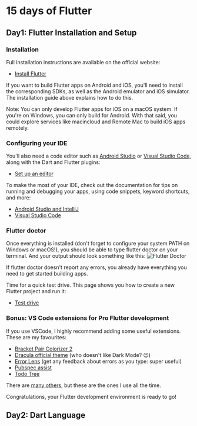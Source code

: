 # 15 days of Flutter
## Day1: Flutter Installation and Setup
### Installation
Full installation instructions are available on the official website:

- [​Install Flutter​](https://flutter.dev/docs/get-started/install)

If you want to build Flutter apps on Android and iOS, you'll need to install the corresponding SDKs, as well as the Android emulator and iOS simulator. The installation guide above explains how to do this.

Note: You can only develop Flutter apps for iOS on a macOS system. If you're on Windows, you can only build for Android. With that said, you could explore services like macincloud and Remote Mac to build iOS apps remotely.

### Configuring your IDE
You'll also need a code editor such as [Android Studio](https://developer.android.com/studio/) or [Visual Studio Code](https://code.visualstudio.com/), along with the Dart and Flutter plugins:
- [​Set up an editor​](https://flutter.dev/docs/get-started/editor?tab=androidstudio)

To make the most of your IDE, check out the documentation for tips on running and debugging your apps, using code snippets, keyword shortcuts, and more:
- [​Android Studio and IntelliJ​](https://flutter.dev/docs/development/tools/android-studio)
- [​Visual Studio Code​](https://flutter.dev/docs/development/tools/vs-code)

### Flutter doctor

Once everything is installed (don't forget to configure your system PATH on Windows or macOS!), you should be able to type flutter doctor on your terminal. And your output should look something like this:
![Flutter Doctor](https://pbs.twimg.com/media/EvVHzQAVoAIwfbx?format=jpg&name=large)

If flutter doctor doesn't report any errors, you already have everything you need to get started building apps.

Time for a quick test drive. This page shows you how to create a new Flutter project and run it:
- [​Test drive​](https://flutter.dev/docs/get-started/test-drive?tab=androidstudio)

### Bonus: VS Code extensions for Pro Flutter development
If you use VSCode, I highly recommend adding some useful extensions. These are my favourites:

- [​Bracket Pair Colorizer 2​](https://marketplace.visualstudio.com/items?itemName=CoenraadS.bracket-pair-colorizer-2)
- [​Dracula official theme](https://marketplace.visualstudio.com/items?itemName=dracula-theme.theme-dracula) (who doesn't like Dark Mode? 😉)
- [​Error Lens](https://marketplace.visualstudio.com/items?itemName=usernamehw.errorlens) (get any feedback about errors as you type: super useful)
- [​Pubspec assist​](https://marketplace.visualstudio.com/items?itemName=jeroen-meijer.pubspec-assist)
- [​Todo Tree​](https://marketplace.visualstudio.com/items?itemName=Gruntfuggly.todo-tree)

There are [many others](https://medium.com/flutter-community/must-have-vs-code-extensions-for-working-with-flutter-e31a421b9c68), but these are the ones I use all the time.

Congratulations, your Flutter development environment is ready to go!


## Day2: Dart Language

